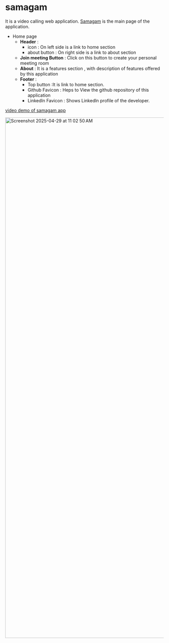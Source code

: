 # samagam
It is a video calling web application. [Samagam](https://heenahmed.github.io/samagam.github.io/) is the main page of the application.
* Home page
  * **Header** : 
     * icon : On left side is a link to home section 
     * about button : On right side is a link to about section
  * **Join meeting Button** : Click on this button to create your personal meeting room
  * **About** : It is a features section , with description of features offered by this application
  * **Footer** : 
     * Top button :It is link to home section.
     * Github Favicon : Heps to View the github repository of this application
     * Linkedln Favicon : Shows Linkedln profile of the developer.

[video demo of samagam app](https://youtu.be/X6IUZRicEbU)


<img width="1653" alt="Screenshot 2025-04-29 at 11 02 50 AM" src="https://github.com/user-attachments/assets/ea3d77a6-04ff-4fae-ba58-0b8e070700a0" />

